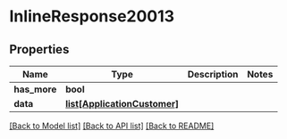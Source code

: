 # InlineResponse20013

## Properties
Name | Type | Description | Notes
------------ | ------------- | ------------- | -------------
**has_more** | **bool** |  | 
**data** | [**list[ApplicationCustomer]**](ApplicationCustomer.md) |  | 

[[Back to Model list]](../README.md#documentation-for-models) [[Back to API list]](../README.md#documentation-for-api-endpoints) [[Back to README]](../README.md)


